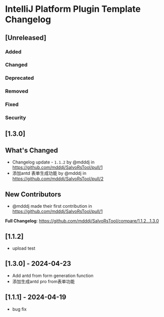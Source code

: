 # IntelliJ Platform Plugin Template Changelog

## [Unreleased]
### Added

### Changed

### Deprecated

### Removed

### Fixed

### Security

## [1.3.0]
## What's Changed
* Changelog update - `1.1.2` by @mdddj in https://github.com/mdddj/SalvoRsTool/pull/1
* 添加antd 表单生成功能 by @mdddj in https://github.com/mdddj/SalvoRsTool/pull/2

## New Contributors
* @mdddj made their first contribution in https://github.com/mdddj/SalvoRsTool/pull/1

**Full Changelog**: https://github.com/mdddj/SalvoRsTool/compare/1.1.2...1.3.0

## [1.1.2]
- upload test

## [1.3.0] - 2024-04-23
- Add antd from form generation function
- 添加生成antd pro from表单功能

## [1.1.1] - 2024-04-19
- bug fix